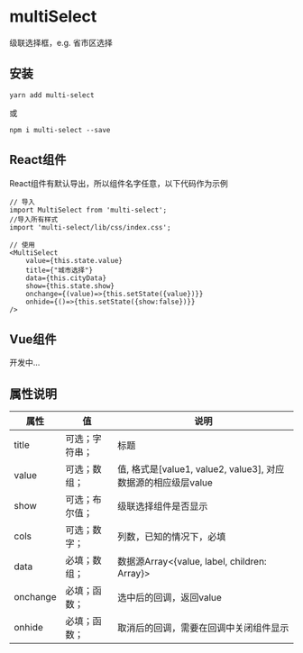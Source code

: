 # multiSelect
级联选择框，e.g. 省市区选择

## 安装

```
yarn add multi-select
```
或

```
npm i multi-select --save
```

## React组件

React组件有默认导出，所以组件名字任意，以下代码作为示例

```
// 导入
import MultiSelect from 'multi-select';
//导入所有样式
import 'multi-select/lib/css/index.css';

// 使用 
<MultiSelect 
    value={this.state.value} 
    title={"城市选择"} 
    data={this.cityData} 
    show={this.state.show} 
    onchange={(value)=>{this.setState({value})}} 
    onhide={()=>{this.setState({show:false})}} 
/>

```

## Vue组件

开发中...

## 属性说明


属性 | 值 | 说明
---|---|---
title | 可选；字符串；| 标题
value | 可选；数组；| 值, 格式是[value1, value2, value3], 对应数据源的相应级层value
show | 可选；布尔值；| 级联选择组件是否显示
cols | 可选；数字；| 列数，已知的情况下，必填
data | 必填；数组；| 数据源Array<{value, label, children: Array}>
onchange | 必填；函数；| 选中后的回调，返回value
onhide | 必填；函数；| 取消后的回调，需要在回调中关闭组件显示
